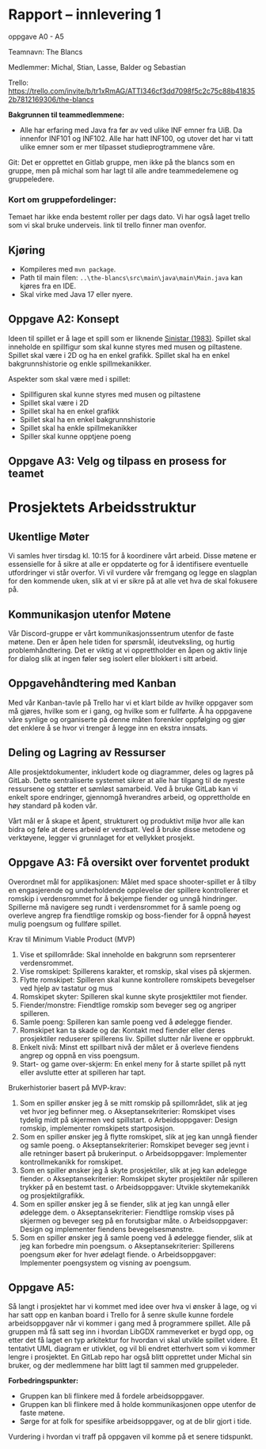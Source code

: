 # Rapport – innlevering 1

oppgave A0 - A5

Teamnavn: The Blancs

Medlemmer: Michal, Stian, Lasse, Balder og Sebastian

Trello: https://trello.com/invite/b/tr1xRmAG/ATTI346cf3dd7098f5c2c75c88b418352b7812169306/the-blancs

**Bakgrunnen til teammedlemmene:**

- Alle har erfaring med Java fra før av ved ulike INF emner fra UiB. Da innenfor INF101 og INF102. Alle har hatt INF100, og utover det har vi tatt ulike emner som er mer tilpasset studieprogtrammene våre.

Git: Det er opprettet en Gitlab gruppe, men ikke på the blancs som en gruppe, men på michal som har lagt til alle andre teammedelemene og gruppeledere.

### Kort om gruppefordelinger:

Temaet har ikke enda bestemt roller per dags dato. Vi har også laget trello som vi skal bruke underveis. link til trello finner man ovenfor.

## Kjøring

- Kompileres med `mvn package`.
- Path til main filen: `..\the-blancs\src\main\java\main\Main.java` kan kjøres fra en IDE.
- Skal virke med Java 17 eller nyere.

## Oppgave A2: Konsept

Ideen til spillet er å lage et spill som er liknende [Sinistar (1983)](https://en.wikipedia.org/wiki/Sinistar).
Spillet skal inneholde en spillfigur som skal kunne styres med musen og piltastene. Spillet skal være i 2D og ha en enkel grafikk. Spillet skal ha en enkel bakgrunnshistorie og enkle spillmekanikker.

Aspekter som skal være med i spillet:

- Spillfiguren skal kunne styres med musen og piltastene
- Spillet skal være i 2D
- Spillet skal ha en enkel grafikk
- Spillet skal ha en enkel bakgrunnshistorie
- Spillet skal ha enkle spillmekanikker
- Spiller skal kunne opptjene poeng

## Oppgave A3: Velg og tilpass en prosess for teamet

# Prosjektets Arbeidsstruktur

## Ukentlige Møter

Vi samles hver tirsdag kl. 10:15 for å koordinere vårt arbeid. Disse møtene er essensielle for å sikre at alle er oppdaterte og for å identifisere eventuelle utfordringer vi står overfor. Vi vil vurdere vår fremgang og legge en slagplan for den kommende uken, slik at vi er sikre på at alle vet hva de skal fokusere på.

## Kommunikasjon utenfor Møtene

Vår Discord-gruppe er vårt kommunikasjonssentrum utenfor de faste møtene. Den er åpen hele tiden for spørsmål, ideutveksling, og hurtig problemhåndtering. Det er viktig at vi opprettholder en åpen og aktiv linje for dialog slik at ingen føler seg isolert eller blokkert i sitt arbeid.

## Oppgavehåndtering med Kanban

Med vår Kanban-tavle på Trello har vi et klart bilde av hvilke oppgaver som må gjøres, hvilke som er i gang, og hvilke som er fullførte. Å ha oppgavene våre synlige og organiserte på denne måten forenkler oppfølging og gjør det enklere å se hvor vi trenger å legge inn en ekstra innsats.

## Deling og Lagring av Ressurser

Alle prosjektdokumenter, inkludert kode og diagrammer, deles og lagres på GitLab. Dette sentraliserte systemet sikrer at alle har tilgang til de nyeste ressursene og støtter et sømløst samarbeid. Ved å bruke GitLab kan vi enkelt spore endringer, gjennomgå hverandres arbeid, og opprettholde en høy standard på koden vår.

Vårt mål er å skape et åpent, strukturert og produktivt miljø hvor alle kan bidra og føle at deres arbeid er verdsatt. Ved å bruke disse metodene og verktøyene, legger vi grunnlaget for et vellykket prosjekt.

## Oppgave A3: Få oversikt over forventet produkt

Overordnet mål for applikasjonen:
Målet med space shooter-spillet er å tilby en engasjerende og underholdende opplevelse der spillere kontrollerer et romskip i verdensrommet for å bekjempe fiender og unngå hindringer. Spillerne må navigere seg rundt i verdensrommet for å samle poeng og overleve angrep fra fiendtlige romskip og boss-fiender for å oppnå høyest mulig poengsum og fullføre spillet.

Krav til Minimum Viable Product (MVP)

1. Vise et spillområde: Skal inneholde en bakgrunn som reprsenterer verdensrommet.
2. Vise romskipet: Spillerens karakter, et romskip, skal vises på skjermen.
3. Flytte romskipet: Spilleren skal kunne kontrollere romskipets bevegelser ved hjelp av tastatur og mus
4. Romskipet skyter: Spilleren skal kunne skyte prosjekttiler mot fiender.
5. Fiender/monstre: Fiendtlige romskip som beveger seg og angriper spilleren.
6. Samle poeng: Spilleren kan samle poeng ved å ødelegge fiender.
7. Romskipet kan ta skade og dø: Kontakt med fiender eller deres prosjektiler reduserer spillerens liv. Spillet slutter når livene er oppbrukt.
8. Enkelt nivå: Minst ett spillbart nivå der målet er å overleve fiendens angrep og oppnå en viss poengsum.
9. Start- og game over-skjerm: En enkel meny for å starte spillet på nytt eller avslutte etter at spilleren har tapt.

Brukerhistorier basert på MVP-krav:

1.  Som en spiller ønsker jeg å se mitt romskip på spillområdet, slik at jeg vet hvor jeg befinner meg.
    o Akseptansekriterier: Romskipet vises tydelig midt på skjermen ved spillstart.
    o Arbeidsoppgaver: Design romskip, implementer romskipets startposisjon.
2.  Som en spiller ønsker jeg å flytte romskipet, slik at jeg kan unngå fiender og samle poeng.
    o Akseptansekriterier: Romskipet beveger seg jevnt i alle retninger basert på brukerinput.
    o Arbeidsoppgaver: Implementer kontrollmekanikk for romskipet.
3.  Som en spiller ønsker jeg å skyte prosjektiler, slik at jeg kan ødelegge fiender.
    o Akseptansekriterier: Romskipet skyter prosjektiler når spilleren trykker på en bestemt tast.
    o Arbeidsoppgaver: Utvikle skytemekanikk og prosjektilgrafikk.
4.  Som en spiller ønsker jeg å se fiender, slik at jeg kan unngå eller ødelegge dem.
    o Akseptansekriterier: Fiendtlige romskip vises på skjermen og beveger seg på en forutsigbar måte.
    o Arbeidsoppgaver: Design og implementer fiendens bevegelsesmønstre.
5.  Som en spiller ønsker jeg å samle poeng ved å ødelegge fiender, slik at jeg kan forbedre min poengsum.
    o Akseptansekriterier: Spillerens poengsum øker for hver ødelagt fiende.
    o Arbeidsoppgaver: Implementer poengsystem og visning av poengsum.

## Oppgave A5:

Så langt i prosjektet har vi kommet med idee over hva vi ønsker å lage, og vi har satt opp en kanban board i Trello for å senre skulle kunne fordele arbeidsoppgaver når vi kommer i gang med å programmere spillet. Alle på gruppen må få satt seg inn i hvordan LibGDX rammeverket er bygd opp, og etter det få laget en typ arkitektur for hvordan vi skal utvikle spillet videre. Et tentativt UML diagram er utivklet, og vil bli endret etterhvert som vi kommer lengre i prosjektet. En GitLab repo har også blitt opprettet under Michal sin bruker, og der medlemmene har blitt lagt til sammen med gruppeleder.

**Forbedringspunkter:**
- Gruppen kan bli flinkere med å fordele arbeidsoppgaver.
- Gruppen kan bli flinkere med å holde kommunikasjonen oppe utenfor de faste møtene.
- Sørge for at folk for spesifike arbeidsoppgaver, og at de blir gjort i tide.

Vurdering i hvordan vi traff på oppgaven vil komme på et senere tidspunkt.